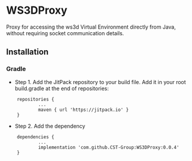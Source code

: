 # WS3DProxy
Proxy for accessing the ws3d Virtual Environment directly from Java, without requiring socket communication details. 

## Installation

### Gradle

- Step 1. Add the JitPack repository to your build file. Add it in your root build.gradle at the end of repositories:

```
	repositories {
			...
			maven { url 'https://jitpack.io' }
	}
```

- Step 2. Add the dependency

```
	dependencies {
            ...
            implementation 'com.github.CST-Group:WS3DProxy:0.0.4'
	}
```
